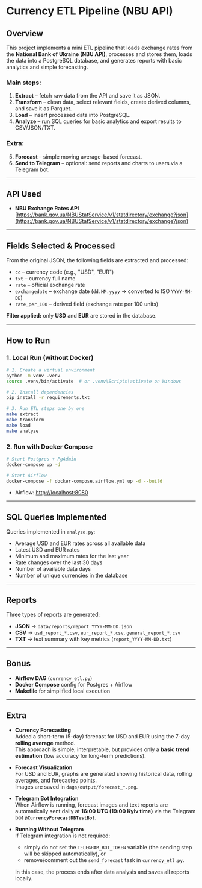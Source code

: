 # Currency ETL Pipeline (NBU API)

## Overview
This project implements a mini ETL pipeline that loads exchange rates from the **National Bank of Ukraine (NBU API)**, processes and stores them, loads the data into a PostgreSQL database, and generates reports with basic analytics and simple forecasting.  

### Main steps:
1. **Extract** – fetch raw data from the API and save it as JSON.  
2. **Transform** – clean data, select relevant fields, create derived columns, and save it as Parquet.  
3. **Load** – insert processed data into PostgreSQL.  
4. **Analyze** – run SQL queries for basic analytics and export results to CSV/JSON/TXT.  
### Extra:
5. **Forecast** – simple moving average–based forecast.  
6. **Send to Telegram** – optional: send reports and charts to users via a Telegram bot.  

---

## API Used
- **NBU Exchange Rates API**  
  [https://bank.gov.ua/NBUStatService/v1/statdirectory/exchange?json](https://bank.gov.ua/NBUStatService/v1/statdirectory/exchange?json)

---

## Fields Selected & Processed
From the original JSON, the following fields are extracted and processed:  

- `cc` – currency code (e.g., "USD", "EUR")  
- `txt` – currency full name  
- `rate` – official exchange rate  
- `exchangedate` – exchange date (`dd.MM.yyyy` → converted to ISO `YYYY-MM-DD`)  
- `rate_per_100` – derived field (exchange rate per 100 units)  

**Filter applied:** only **USD** and **EUR** are stored in the database.  

---

## How to Run

### 1. Local Run (without Docker)
```bash
# 1. Create a virtual environment
python -m venv .venv
source .venv/bin/activate  # or .venv\Scripts\activate on Windows

# 2. Install dependencies
pip install -r requirements.txt

# 3. Run ETL steps one by one
make extract
make transform
make load
make analyze
```

### 2. Run with Docker Compose
```bash
# Start Postgres + PgAdmin
docker-compose up -d

# Start Airflow
docker-compose -f docker-compose.airflow.yml up -d --build
```

- Airflow: [http://localhost:8080](http://localhost:8080)

---

## SQL Queries Implemented
Queries implemented in `analyze.py`:

- Average USD and EUR rates across all available data  
- Latest USD and EUR rates  
- Minimum and maximum rates for the last year  
- Rate changes over the last 30 days  
- Number of available data days  
- Number of unique currencies in the database  

---

##  Reports
Three types of reports are generated:

- **JSON** → `data/reports/report_YYYY-MM-DD.json`  
- **CSV** → `usd_report_*.csv`, `eur_report_*.csv`, `general_report_*.csv`  
- **TXT** → text summary with key metrics (`report_YYYY-MM-DD.txt`)  

---

## Bonus
- **Airflow DAG** (`currency_etl.py`)  
- **Docker Compose** config for Postgres + Airflow  
- **Makefile** for simplified local execution  

---

## Extra

- **Currency Forecasting**  
  Added a short-term (5-day) forecast for USD and EUR using the 7-day **rolling average** method.  
  This approach is simple, interpretable, but provides only a **basic trend estimation** (low accuracy for long-term predictions).

- **Forecast Visualization**  
  For USD and EUR, graphs are generated showing historical data, rolling averages, and forecasted points.  
  Images are saved in `dags/output/forecast_*.png`.  

- **Telegram Bot Integration**  
  When Airflow is running, forecast images and text reports are automatically sent daily at **16:00 UTC (19:00 Kyiv time)** via the Telegram bot **`@CurrencyForecastDBTestBot`**.  

- **Running Without Telegram**  
  If Telegram integration is not required:  
  - simply do not set the `TELEGRAM_BOT_TOKEN` variable (the sending step will be skipped automatically), or  
  - remove/comment out the `send_forecast` task in `currency_etl.py`.  

  In this case, the process ends after data analysis and saves all reports locally.